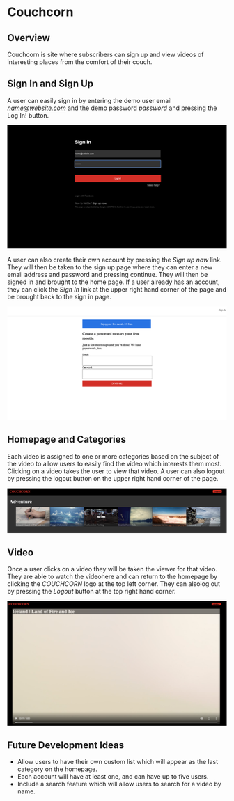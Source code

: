 # Couchcorn

## Overview

   Couchcorn is site where subscribers can sign up and view videos of interesting places from the comfort of their couch.
   
## Sign In and Sign Up

   A user can easily sign in by entering the demo user email *name@website.com* and the demo password *password* and pressing the Log In! button. 

   ![login](/app/assets/images/login.png)

   A user can also create their own account by pressing the *Sign up now* link. They will then be taken to the sign up page where they can enter a new email address and password and pressing continue. They will then be signed in and brought to the home page. If a user already has an account, they can click the *Sign In* link at the upper right hand corner of the page and be brought back to the sign in page.

   ![signup](/app/assets/images/signup.png)

## Homepage and Categories

Each video is assigned to one or more categories based on the subject of the video to allow users to easily find the video which interests them most. Clicking on a video takes the user to view that video. A user can also logout by pressing the logout button on the upper right hand corner of the page. 

![homepage](/app/assets/images/homepage.png)


## Video

Once a user clicks on a video they will be taken the viewer for that video. They are able to watch the videohere and can return to the homepage by clicking the *COUCHCORN* logo at the top left corner. They can alsolog out by pressing the *Logout* button at the top right hand corner. 

![video](/app/assets/images/video.png)

## Future Development Ideas

- Allow users to have their own custom list which will appear as the last category on the homepage. 
- Each account will have at least one, and can have up to five users.
- Include a search feature which will allow users to search for a video by name.
    